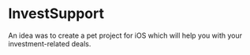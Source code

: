 # InvestSupport
An idea was to create a pet project for iOS which will help you with your investment-related deals. 
